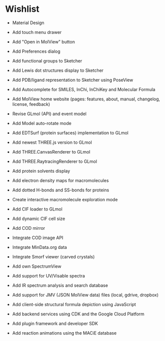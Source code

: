 Wishlist
========

- Material Design
- Add touch menu drawer
- Add "Open in MolView" button
- Add Preferences dialog
- Add functional groups to Sketcher
- Add Lewis dot structures display to Sketcher
- Add PDB/ligand representation to Sketcher using PoseView
- Add Autocomplete for SMILES, InChi, InChiKey and Molecular Formula
- Add MolView home website (pages: features, about, manual, changelog, license, feedback)

- Revise GLmol (API) and event model
- Add Model auto-rotate mode
- Add EDTSurf (protein surfaces) implementation to GLmol
- Add newest THREE.js version to GLmol
- Add THREE.CanvasRenderer to GLmol
- Add THREE.RaytracingRenderer to GLmol
- Add protein solvents display
- Add electron density maps for macromolecules
- Add dotted H-bonds and SS-bonds for proteins
- Create interactive macromolecule exploration mode

- Add CIF loader to GLmol
- Add dynamic CIF cell size
- Add COD mirror
- Integrate COD image API
- Integrate MinData.org data
- Integrate Smorf viewer (carved crystals)

- Add own SpectrumView
- Add support for UV/Visable spectra
- Add IR spectrum analysis and search database
- Add support for JMV (JSON MolView data) files (local, gdrive, dropbox)
- Add client-side structural formula depiction using JavaScript
- Add backend services using CDK and the Google Cloud Platform
- Add plugin framework and developer SDK
- Add reaction animations using the MACiE database

